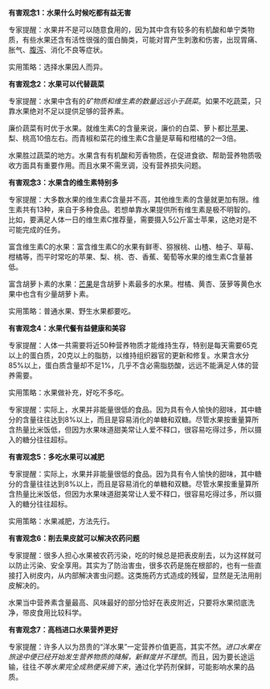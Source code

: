 **有害观念1：水果什么时候吃都有益无害**

专家提醒：水果并不是可以随意食用的，因为其中含有较多的有机酸和单宁类物质，有些水果还含有活性很强的蛋白酶类，可能对胃产生刺激和伤害，出现胃痛、胀气、[腹泻](http://baike.health.ifeng.com/doc/25887)、消化不良等症状。

实用策略：选择水果因人而异。

**有害观念2：水果可以代替蔬菜**

专家提醒：水果中含有的*矿物质和维生素的数量远远小于蔬菜*。如果不吃蔬菜，只靠水果绝对不足以提供足够的营养素。

廉价蔬菜有时优于水果。就维生素C的含量来说，廉价的白菜、萝卜都比[苹果](http://baike.health.ifeng.com/doc/1493)、梨、桃高10倍左右。而青椒和菜花的维生素C含量是草莓和柑橘的2—3倍。

水果胜过蔬菜的地方。水果含有有机酸和芳香物质，在促进食欲、帮助营养物质吸收方面具有重要作用。而且水果不需烹调，没有营养损失问题。

**有害观念3：水果含的维生素特别多**

专家提醒：大多数水果的维生素C含量并不高，其他维生素的含量就更加有限。维生素共有13种，来自于多种食品。若想单靠水果提供所有维生素是极不明智的。比如，要满足人体一日的维生素C推荐量，需要摄入5公斤富士苹果，这绝对是不可能完成的任务。

富含维生素C的水果：富含维生素C的水果有鲜枣、猕猴桃、山楂、柚子、草莓、柑橘等，而平时常吃的苹果、梨、桃、杏、香蕉、葡萄等水果的维生素C含量甚低。

富含胡萝卜素的水果：[芒果](http://brand.ifeng.com/mango/index.html)是含胡萝卜素最多的水果。柑橘、黄杏、菠萝等黄色水果中也含有少量胡萝卜素。

实用策略：普通水果、野生水果都要吃。

**有害观念4：水果代餐有益健康和美容**

专家提醒：人体一共需要将近50种营养物质才能维持生存，特别是每天需要65克以上的蛋白质，20克以上的脂肪，以维持组织器官的更新和修复。水果含水分85%以上，蛋白质含量却不足1%，几乎不含必需脂肪酸，远远不能满足人体的营养需要。

实用策略：水果做补充，好吃不多吃。

专家提醒：实际上，水果并非能量很低的食品。因为具有令人愉快的甜味，其中糖分的含量往往达到8%以上，而且是容易消化的单糖和双糖。尽管水果按重量算所含热量比米饭低，但因为水果味道甜美常让人爱不释口，很容易吃得过多，所以摄入的糖分往往超标。

**有害观念5：多吃水果可以减肥**

专家提醒：实际上，水果并非能量很低的食品。因为具有令人愉快的甜味，其中糖分的含量往往达到8%以上，而且是容易消化的单糖和双糖。尽管水果按重量算所含热量比米饭低，但因为水果味道甜美常让人爱不释口，很容易吃得过多，所以摄入的糖分往往超标。

实用策略：水果减肥，方法先行。

**有害观念6：削去果皮就可以解决农药问题**

专家提醒：很多人担心水果被农药污染，吃的时候总是把表皮削去，以为这样就可以防止污染、安全享用。其实为了防治害虫，很多农药是施在根部的，也有一些直接打入树皮内，从内部解决害虫问题。这类施药方式造成的残留，显然是无法用削皮解决的。

水果当中营养素含量最高、风味最好的部分恰好在表皮附近，只要将水果彻底洗净，带皮食用比较科学。

**有害观念7：高档进口水果营养更好**

专家提醒：许多人以为昂贵的“洋水果”一定营养价值更高，其实不然。*进口水果在旅途中便已经开始发生营养物质的降解，新鲜度并不理想*。而且，因为要长途运输，往往*不等水果完全成熟便采摘下来*，通过化学药剂保鲜，可能影响水果的品质。